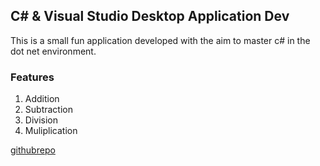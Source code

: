 ## C# & Visual Studio Desktop Application Dev 
This is a small fun application developed with the aim to master c# in the dot net environment.

### Features 
1. Addition
2. Subtraction
3. Division
4. Muliplication  

[githubrepo](https://github.com/McDonaldMusimwa/MathsQuiz.git)

